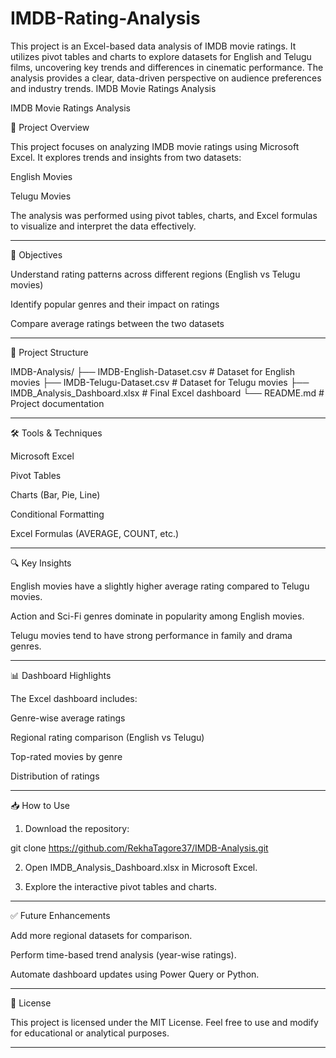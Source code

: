 # IMDB-Rating-Analysis
This project is an Excel-based data analysis of IMDB movie ratings. It utilizes pivot tables and charts to explore datasets for English and Telugu films, uncovering key trends and differences in cinematic performance. The analysis provides a clear, data-driven perspective on audience preferences and industry trends.
IMDB Movie Ratings Analysis

IMDB Movie Ratings Analysis

📌 Project Overview

This project focuses on analyzing IMDB movie ratings using Microsoft Excel. It explores trends and insights from two datasets:

English Movies

Telugu Movies


The analysis was performed using pivot tables, charts, and Excel formulas to visualize and interpret the data effectively.


---

🎯 Objectives

Understand rating patterns across different regions (English vs Telugu movies)

Identify popular genres and their impact on ratings

Compare average ratings between the two datasets



---

📂 Project Structure

IMDB-Analysis/
├── IMDB-English-Dataset.csv       # Dataset for English movies
├── IMDB-Telugu-Dataset.csv        # Dataset for Telugu movies
├── IMDB_Analysis_Dashboard.xlsx   # Final Excel dashboard
└── README.md                      # Project documentation


---

🛠 Tools & Techniques

Microsoft Excel

Pivot Tables

Charts (Bar, Pie, Line)

Conditional Formatting

Excel Formulas (AVERAGE, COUNT, etc.)




---

🔍 Key Insights

English movies have a slightly higher average rating compared to Telugu movies.

Action and Sci-Fi genres dominate in popularity among English movies.

Telugu movies tend to have strong performance in family and drama genres.



---

📊 Dashboard Highlights

The Excel dashboard includes:

Genre-wise average ratings

Regional rating comparison (English vs Telugu)

Top-rated movies by genre

Distribution of ratings



---

📥 How to Use

1. Download the repository:

git clone https://github.com/RekhaTagore37/IMDB-Analysis.git


2. Open IMDB_Analysis_Dashboard.xlsx in Microsoft Excel.


3. Explore the interactive pivot tables and charts.




---

✅ Future Enhancements

Add more regional datasets for comparison.

Perform time-based trend analysis (year-wise ratings).

Automate dashboard updates using Power Query or Python.



---

📄 License

This project is licensed under the MIT License.
Feel free to use and modify for educational or analytical purposes.


---
